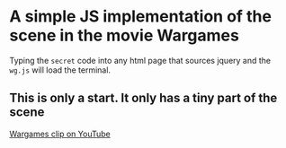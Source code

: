 # A simple JS implementation of the scene in the movie Wargames

Typing the `secret` code into any html page that sources jquery and the `wg.js`
will load the terminal.

## This is only a start. It only has a tiny part of the scene

[Wargames clip on YouTube](https://youtu.be/aLKyqPOqiEY?t=39)